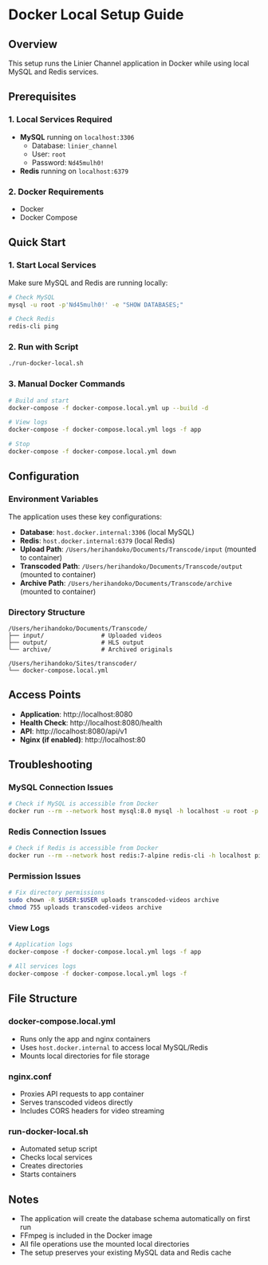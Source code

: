 # Docker Local Setup Guide

## Overview
This setup runs the Linier Channel application in Docker while using local MySQL and Redis services.

## Prerequisites

### 1. Local Services Required
- **MySQL** running on `localhost:3306`
  - Database: `linier_channel`
  - User: `root`
  - Password: `Nd45mulh0!`
- **Redis** running on `localhost:6379`

### 2. Docker Requirements
- Docker
- Docker Compose

## Quick Start

### 1. Start Local Services
Make sure MySQL and Redis are running locally:

```bash
# Check MySQL
mysql -u root -p'Nd45mulh0!' -e "SHOW DATABASES;"

# Check Redis
redis-cli ping
```

### 2. Run with Script
```bash
./run-docker-local.sh
```

### 3. Manual Docker Commands
```bash
# Build and start
docker-compose -f docker-compose.local.yml up --build -d

# View logs
docker-compose -f docker-compose.local.yml logs -f app

# Stop
docker-compose -f docker-compose.local.yml down
```

## Configuration

### Environment Variables
The application uses these key configurations:

- **Database**: `host.docker.internal:3306` (local MySQL)
- **Redis**: `host.docker.internal:6379` (local Redis)
- **Upload Path**: `/Users/herihandoko/Documents/Transcode/input` (mounted to container)
- **Transcoded Path**: `/Users/herihandoko/Documents/Transcode/output` (mounted to container)
- **Archive Path**: `/Users/herihandoko/Documents/Transcode/archive` (mounted to container)

### Directory Structure
```
/Users/herihandoko/Documents/Transcode/
├── input/                # Uploaded videos
├── output/               # HLS output
└── archive/              # Archived originals

/Users/herihandoko/Sites/transcoder/
└── docker-compose.local.yml
```

## Access Points

- **Application**: http://localhost:8080
- **Health Check**: http://localhost:8080/health
- **API**: http://localhost:8080/api/v1
- **Nginx (if enabled)**: http://localhost:80

## Troubleshooting

### MySQL Connection Issues
```bash
# Check if MySQL is accessible from Docker
docker run --rm --network host mysql:8.0 mysql -h localhost -u root -p'Nd45mulh0!' -e "SHOW DATABASES;"
```

### Redis Connection Issues
```bash
# Check if Redis is accessible from Docker
docker run --rm --network host redis:7-alpine redis-cli -h localhost ping
```

### Permission Issues
```bash
# Fix directory permissions
sudo chown -R $USER:$USER uploads transcoded-videos archive
chmod 755 uploads transcoded-videos archive
```

### View Logs
```bash
# Application logs
docker-compose -f docker-compose.local.yml logs -f app

# All services logs
docker-compose -f docker-compose.local.yml logs -f
```

## File Structure

### docker-compose.local.yml
- Runs only the app and nginx containers
- Uses `host.docker.internal` to access local MySQL/Redis
- Mounts local directories for file storage

### nginx.conf
- Proxies API requests to app container
- Serves transcoded videos directly
- Includes CORS headers for video streaming

### run-docker-local.sh
- Automated setup script
- Checks local services
- Creates directories
- Starts containers

## Notes

- The application will create the database schema automatically on first run
- FFmpeg is included in the Docker image
- All file operations use the mounted local directories
- The setup preserves your existing MySQL data and Redis cache
